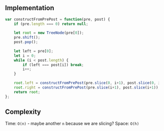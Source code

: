 ## Implementation
```js
var constructFromPrePost = function(pre, post) {
    if (pre.length === 0) return null; 
    
    let root = new TreeNode(pre[0]); 
    pre.shift(); 
    post.pop(); 
    
    let left = pre[0]; 
    let i = 0; 
    while (i < post.length) {
        if (left === post[i]) break; 
        i++; 
    }
    
    root.left = constructFromPrePost(pre.slice(0, i+1), post.slice(0, i+1)); 
    root.right = constructFromPrePost(pre.slice(i+1), post.slice(i+1)); 
    return root; 
};
```

## Complexity
Time: `O(n)` - maybe another `n` because we are slicing?
Space: `O(h)`
